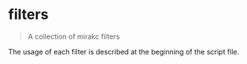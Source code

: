 # filters

> A collection of mirakc filters

The usage of each filter is described at the beginning of the script file.
